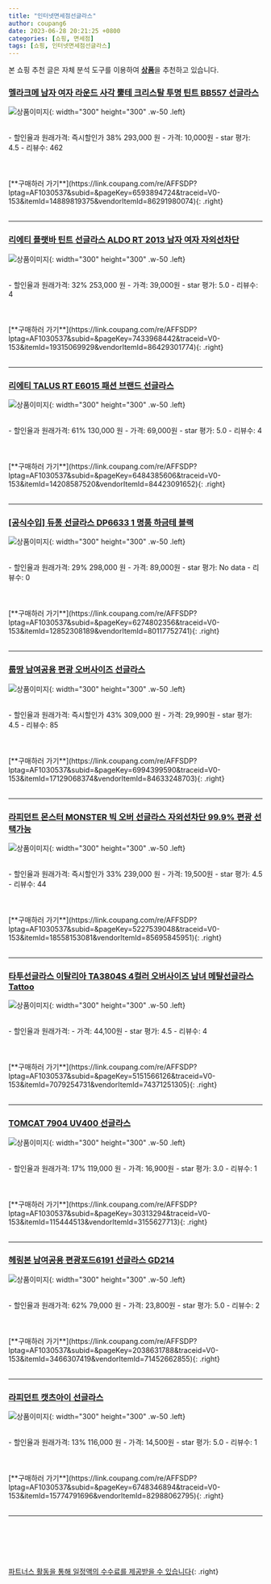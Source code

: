 ```yaml
---
title: "인터넷면세점선글라스"
author: coupang6
date: 2023-06-28 20:21:25 +0800
categories: [쇼핑, 면세점]
tags: [쇼핑, 인터넷면세점선글라스]
---
```


본 쇼핑 추천 글은 자체 분석 도구를 이용하여 [**상품**](https://link.coupang.com/a/bao1ui)을 추천하고 있습니다.

### [멜라크메 남자 여자 라운드 사각 뿔테 크리스탈 투명 틴트 BB557 선글라스](https://link.coupang.com/re/AFFSDP?lptag=AF1030537&subid=&pageKey=6593894724&traceid=V0-153&itemId=14889819375&vendorItemId=86291980074)

![상품이미지](https://thumbnail7.coupangcdn.com/thumbnails/remote/230x230ex/image/retail/images/761232943272339-d1e32aa3-c761-4039-bd7f-4c0f1d0c6dbc.jpg){: width="300" height="300" .w-50 .left}


<br>
- 할인율과 원래가격: 즉시할인가 38%  293,000   원
- 가격: 10,000원
- star 평가: 4.5
- 리뷰수: 462
<br>
<br>
<br>
<br>
[**구매하러 가기**](https://link.coupang.com/re/AFFSDP?lptag=AF1030537&subid=&pageKey=6593894724&traceid=V0-153&itemId=14889819375&vendorItemId=86291980074){: .right}
<br>
<br>

---

### [리에티 플랫바 틴트 선글라스 ALDO RT 2013 남자 여자 자외선차단](https://link.coupang.com/re/AFFSDP?lptag=AF1030537&subid=&pageKey=7433968442&traceid=V0-153&itemId=19315069929&vendorItemId=86429301774)

![상품이미지](https://thumbnail10.coupangcdn.com/thumbnails/remote/230x230ex/image/vendor_inventory/bbe9/8ef1f45e481afd82a6d5274491fb0891ee1900e3f63d7fab75bcbf1f933a.jpg){: width="300" height="300" .w-50 .left}


<br>
- 할인율과 원래가격: 32%  253,000   원
- 가격: 39,000원
- star 평가: 5.0
- 리뷰수: 4
<br>
<br>
<br>
<br>
[**구매하러 가기**](https://link.coupang.com/re/AFFSDP?lptag=AF1030537&subid=&pageKey=7433968442&traceid=V0-153&itemId=19315069929&vendorItemId=86429301774){: .right}
<br>
<br>

---

### [리에티 TALUS RT E6015 패션 브랜드 선글라스](https://link.coupang.com/re/AFFSDP?lptag=AF1030537&subid=&pageKey=6484385606&traceid=V0-153&itemId=14208587520&vendorItemId=84423091652)

![상품이미지](https://thumbnail6.coupangcdn.com/thumbnails/remote/230x230ex/image/vendor_inventory/eebd/72cfd9f0485095c1fc417f233c5d51e0fa00c7005def9012065e45149245.jpg){: width="300" height="300" .w-50 .left}


<br>
- 할인율과 원래가격: 61%  130,000   원
- 가격: 69,000원
- star 평가: 5.0
- 리뷰수: 4
<br>
<br>
<br>
<br>
[**구매하러 가기**](https://link.coupang.com/re/AFFSDP?lptag=AF1030537&subid=&pageKey=6484385606&traceid=V0-153&itemId=14208587520&vendorItemId=84423091652){: .right}
<br>
<br>

---

### [[공식수입] 듀퐁 선글라스 DP6633 1 명품 하금테 블랙](https://link.coupang.com/re/AFFSDP?lptag=AF1030537&subid=&pageKey=6274802356&traceid=V0-153&itemId=12852308189&vendorItemId=80117752741)

![상품이미지](https://thumbnail7.coupangcdn.com/thumbnails/remote/230x230ex/image/vendor_inventory/0447/6420e2aebdf312dd35fe21026ed0b974567570b77eba0dea57e96380e202.jpg){: width="300" height="300" .w-50 .left}


<br>
- 할인율과 원래가격: 29%  298,000   원
- 가격: 89,000원
- star 평가: No data
- 리뷰수: 0
<br>
<br>
<br>
<br>
[**구매하러 가기**](https://link.coupang.com/re/AFFSDP?lptag=AF1030537&subid=&pageKey=6274802356&traceid=V0-153&itemId=12852308189&vendorItemId=80117752741){: .right}
<br>
<br>

---

### [룹땅 남여공용 편광 오버사이즈 선글라스](https://link.coupang.com/re/AFFSDP?lptag=AF1030537&subid=&pageKey=6994399590&traceid=V0-153&itemId=17129068374&vendorItemId=84633248703)

![상품이미지](https://thumbnail8.coupangcdn.com/thumbnails/remote/230x230ex/image/vendor_inventory/48ec/72069066d0a0d3c10aa0c0d8f32489eb9f9123879a31f9fec6b57d64a1a8.png){: width="300" height="300" .w-50 .left}


<br>
- 할인율과 원래가격: 즉시할인가 43%  309,000   원
- 가격: 29,990원
- star 평가: 4.5
- 리뷰수: 85
<br>
<br>
<br>
<br>
[**구매하러 가기**](https://link.coupang.com/re/AFFSDP?lptag=AF1030537&subid=&pageKey=6994399590&traceid=V0-153&itemId=17129068374&vendorItemId=84633248703){: .right}
<br>
<br>

---

### [라피던트 몬스터 MONSTER 빅 오버 선글라스 자외선차단 99.9% 편광 선택가능](https://link.coupang.com/re/AFFSDP?lptag=AF1030537&subid=&pageKey=5227539048&traceid=V0-153&itemId=18558153081&vendorItemId=85695845951)

![상품이미지](https://thumbnail10.coupangcdn.com/thumbnails/remote/230x230ex/image/vendor_inventory/2d92/ac679c08be1b19ee896b843c2d6df2703f6cf3d6045b0d5d4b62ccaf0aa6.jpg){: width="300" height="300" .w-50 .left}


<br>
- 할인율과 원래가격: 즉시할인가 33%  239,000   원
- 가격: 19,500원
- star 평가: 4.5
- 리뷰수: 44
<br>
<br>
<br>
<br>
[**구매하러 가기**](https://link.coupang.com/re/AFFSDP?lptag=AF1030537&subid=&pageKey=5227539048&traceid=V0-153&itemId=18558153081&vendorItemId=85695845951){: .right}
<br>
<br>

---

### [타투선글라스 이탈리아 TA3804S 4컬러 오버사이즈 남녀 메탈선글라스 Tattoo](https://link.coupang.com/re/AFFSDP?lptag=AF1030537&subid=&pageKey=5151566126&traceid=V0-153&itemId=7079254731&vendorItemId=74371251305)

![상품이미지](https://thumbnail6.coupangcdn.com/thumbnails/remote/230x230ex/image/vendor_inventory/fd4f/648b143aa547a9c2c781a04d7418fcc3851af3ff2c5f8cd86d423f107dbb.jpg){: width="300" height="300" .w-50 .left}


<br>
- 할인율과 원래가격: 
- 가격: 44,100원
- star 평가: 4.5
- 리뷰수: 4
<br>
<br>
<br>
<br>
[**구매하러 가기**](https://link.coupang.com/re/AFFSDP?lptag=AF1030537&subid=&pageKey=5151566126&traceid=V0-153&itemId=7079254731&vendorItemId=74371251305){: .right}
<br>
<br>

---

### [TOMCAT 7904 UV400 선글라스](https://link.coupang.com/re/AFFSDP?lptag=AF1030537&subid=&pageKey=30313294&traceid=V0-153&itemId=115444513&vendorItemId=3155627713)

![상품이미지](https://thumbnail9.coupangcdn.com/thumbnails/remote/230x230ex/image/vendor_inventory/5bee/d708e2d24173354cf9daf9f2fbd780747332eb519f0e56bcf73bd8b18d91.jpg){: width="300" height="300" .w-50 .left}


<br>
- 할인율과 원래가격: 17%  119,000   원
- 가격: 16,900원
- star 평가: 3.0
- 리뷰수: 1
<br>
<br>
<br>
<br>
[**구매하러 가기**](https://link.coupang.com/re/AFFSDP?lptag=AF1030537&subid=&pageKey=30313294&traceid=V0-153&itemId=115444513&vendorItemId=3155627713){: .right}
<br>
<br>

---

### [헤링본 남여공용 편광포드6191 선글라스 GD214](https://link.coupang.com/re/AFFSDP?lptag=AF1030537&subid=&pageKey=2038631788&traceid=V0-153&itemId=3466307419&vendorItemId=71452662855)

![상품이미지](https://thumbnail8.coupangcdn.com/thumbnails/remote/230x230ex/image/vendor_inventory/a980/94c5ba4e6012f2097c244a13612eecf88227cb0051cc66ccac2ca7cbb36d.jpg){: width="300" height="300" .w-50 .left}


<br>
- 할인율과 원래가격: 62%  79,000   원
- 가격: 23,800원
- star 평가: 5.0
- 리뷰수: 2
<br>
<br>
<br>
<br>
[**구매하러 가기**](https://link.coupang.com/re/AFFSDP?lptag=AF1030537&subid=&pageKey=2038631788&traceid=V0-153&itemId=3466307419&vendorItemId=71452662855){: .right}
<br>
<br>

---

### [라피던트 캣츠아이 선글라스](https://link.coupang.com/re/AFFSDP?lptag=AF1030537&subid=&pageKey=6748346894&traceid=V0-153&itemId=15774791696&vendorItemId=82988062795)

![상품이미지](https://thumbnail7.coupangcdn.com/thumbnails/remote/230x230ex/image/vendor_inventory/9f6c/ea5178120041b6ded2b49529428cbce050e4758316aed959391bfea89695.jpg){: width="300" height="300" .w-50 .left}


<br>
- 할인율과 원래가격: 13%  116,000   원
- 가격: 14,500원
- star 평가: 5.0
- 리뷰수: 1
<br>
<br>
<br>
<br>
[**구매하러 가기**](https://link.coupang.com/re/AFFSDP?lptag=AF1030537&subid=&pageKey=6748346894&traceid=V0-153&itemId=15774791696&vendorItemId=82988062795){: .right}
<br>
<br>

---
<br><br><br><br><br> [파트너스 활동을 통해 일정액의 수수료를 제공받을 수 있습니다](https://link.coupang.com/a/bao1ui){: .right}
